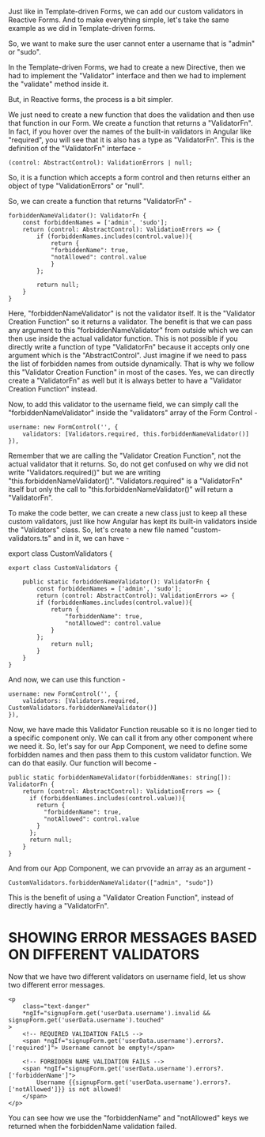 Just like in Template-driven Forms, we can add our custom validators in Reactive Forms. And to make everything simple, let's take the same example as we did in Template-driven forms. 

So, we want to make sure the user cannot enter a username that is "admin" or "sudo".

In the Template-driven Forms, we had to create a new Directive, then we had to implement the "Validator" interface and then we had to implement the "validate" method inside it. 

But, in Reactive forms, the process is a bit simpler.

We just need to create a new function that does the validation and then use that function in our Form. We create a function that returns a "ValidatorFn". In fact, if you hover over the names of the built-in validators in Angular like "required", you will see that it is also has a type as "ValidatorFn". This is the definition of the "ValidatorFn" interface - 

    (control: AbstractControl): ValidationErrors | null;

So, it is a function which accepts a form control and then returns either an object of type "ValidationErrors" or "null".

So, we can create a function that returns "ValidatorFn" -

    forbiddenNameValidator(): ValidatorFn {
        const forbiddenNames = ['admin', 'sudo'];
        return (control: AbstractControl): ValidationErrors => {
            if (forbiddenNames.includes(control.value)){
                return { 
                "forbiddenName": true, 
                "notAllowed": control.value
                }
            };

            return null;
        }
    }

Here, "forbiddenNameValidator" is not the validator itself. It is the "Validator Creation Function" so it returns a validator. The benefit is that we can pass any argument to this "forbiddenNameValidator" from outside which we can then use inside the actual validator function. This is not possible if you directly write a function of type "ValidatorFn" because it accepts only one argument which is the "AbstractControl". Just imagine if we need to pass the list of forbidden names from outside dynamically. That is why we follow this "Validator Creation Function" in most of the cases. Yes, we can directly create a "ValidatorFn" as well but it is always better to have a "Validator Creation Function" instead.

Now, to add this validator to the username field, we can simply call the "forbiddenNameValidator" inside the "validators" array of the Form Control -

    username: new FormControl('', {
        validators: [Validators.required, this.forbiddenNameValidator()]
    }),

Remember that we are calling the "Validator Creation Function", not the actual validator that it returns. So, do not get confused on why we did not write "Validators.required()" but we are writing "this.forbiddenNameValidator()". "Validators.required" is a "ValidatorFn" itself but only the call to "this.forbiddenNameValidator()" will return a "ValidatorFn".

To make the code better, we can create a new class just to keep all these custom validators, just like how Angular has kept its built-in validators inside the "Validators" class. So, let's create a new file named "custom-validators.ts" and in it, we can have -

export class CustomValidators {

    export class CustomValidators {

        public static forbiddenNameValidator(): ValidatorFn {
            const forbiddenNames = ['admin', 'sudo'];
            return (control: AbstractControl): ValidationErrors => {
            if (forbiddenNames.includes(control.value)){
                return { 
                    "forbiddenName": true, 
                    "notAllowed": control.value
                }
            };
                return null;
            }
        } 
    }

And now, we can use this function - 

    username: new FormControl('', {
        validators: [Validators.required, CustomValidators.forbiddenNameValidator()]
    }),

Now, we have made this Validator Function reusable so it is no longer tied to a specific component only. We can call it from any other component where we need it. So, let's say for our App Component, we need to define some forbidden names and then pass them to this custom validator function. We can do that easily. Our function will become -

    public static forbiddenNameValidator(forbiddenNames: string[]): ValidatorFn {
        return (control: AbstractControl): ValidationErrors => {
          if (forbiddenNames.includes(control.value)){
            return { 
              "forbiddenName": true, 
              "notAllowed": control.value
            }
          };
          return null;
        }
    } 

And from our App Component, we can prvovide an array as an argument - 

    CustomValidators.forbiddenNameValidator(["admin", "sudo"])

This is the benefit of using a "Validator Creation Function", instead of directly having a "ValidatorFn".

# SHOWING ERROR MESSAGES BASED ON DIFFERENT VALIDATORS

Now that we have two different validators on username field, let us show two different error messages.

    <p
        class="text-danger"
        *ngIf="signupForm.get('userData.username').invalid && signupForm.get('userData.username').touched"
    >
        <!-- REQUIRED VALIDATION FAILS -->
        <span *ngIf="signupForm.get('userData.username').errors?.['required']"> Username cannot be empty!</span>
            
        <!-- FORBIDDEN NAME VALIDATION FAILS -->
        <span *ngIf="signupForm.get('userData.username').errors?.['forbiddenName']">
            Username {{signupForm.get('userData.username').errors?.['notAllowed']}} is not allowed!
        </span>
    </p>

You can see how we use the "forbiddenName" and "notAllowed" keys we returned when the forbiddenName validation failed.

